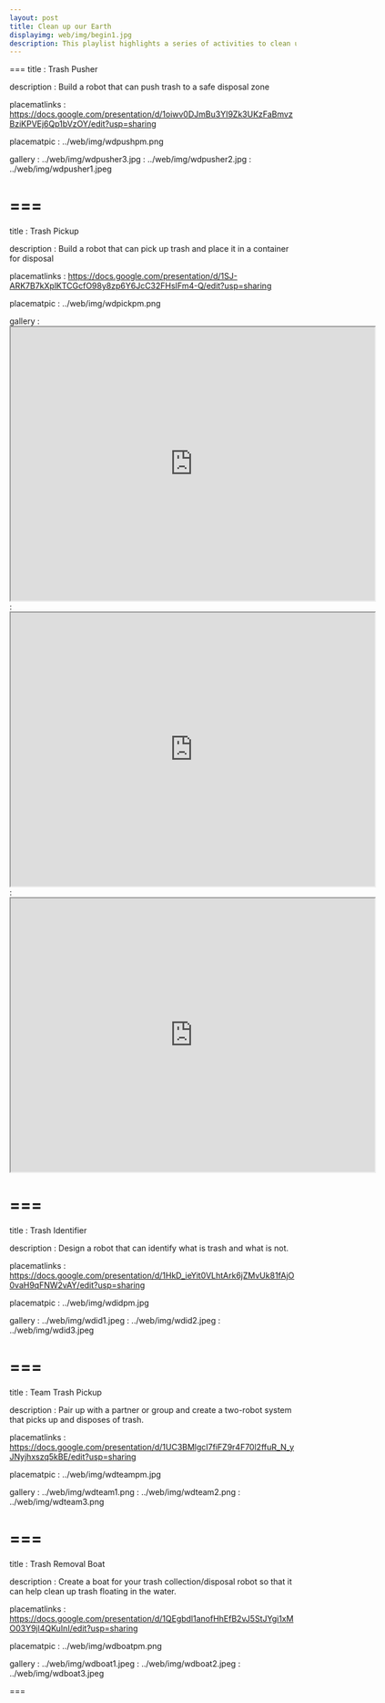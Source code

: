 ```yaml
---
layout: post
title: Clean up our Earth
displayimg: web/img/begin1.jpg
description: This playlist highlights a series of activities to clean up trash around our planet using LEGO WeDo.
---
```


===
title
: Trash Pusher

description
: Build a robot that can push trash to a safe disposal zone

placematlinks
: https://docs.google.com/presentation/d/1oiwv0DJmBu3YI9Zk3UKzFaBmvzBziKPVEj6Qp1bVzOY/edit?usp=sharing

placematpic
: ../web/img/wdpushpm.png

gallery
: ../web/img/wdpusher3.jpg
: ../web/img/wdpusher2.jpg
: ../web/img/wdpusher1.jpeg

===
===
title
: Trash Pickup

description
: Build a robot that can pick up trash and place it in a container for disposal

placematlinks
: https://docs.google.com/presentation/d/1SJ-ARK7B7kXplKTCGcfO98y8zp6Y6JcC32FHsIFm4-Q/edit?usp=sharing

placematpic
: ../web/img/wdpickpm.png

gallery
: <iframe src="https://drive.google.com/file/d/132lQMnbw0-qC6k_o312pZ7vCGr-dEVnv/view?usp=sharing" width="640" height="480"></iframe>
: <iframe src="https://drive.google.com/file/d/1861F8MSTkViwp1SV7tMm8T8S2828opBq/view?usp=sharing" width="640" height="480"></iframe>
: <iframe src="https://drive.google.com/file/d/1SUDVvXiLls1RzApECaanHr-btinjSXhF/view?usp=sharing" width="640" height="480"></iframe>

===
===
title
: Trash Identifier

description
: Design a robot that can identify what is trash and what is not.

placematlinks
: https://docs.google.com/presentation/d/1HkD_ieYit0VLhtArk6jZMvUk81fAjO0vaH9qFNW2vAY/edit?usp=sharing

placematpic
: ../web/img/wdidpm.jpg

gallery
: ../web/img/wdid1.jpeg
: ../web/img/wdid2.jpeg
: ../web/img/wdid3.jpeg

===
===
title
: Team Trash Pickup

description
: Pair up with a partner or group and create a two-robot system that picks up and disposes of trash.

placematlinks
: https://docs.google.com/presentation/d/1UC3BMlgcI7fiFZ9r4F70l2ffuR_N_yJNyjhxszq5kBE/edit?usp=sharing

placematpic
: ../web/img/wdteampm.jpg

gallery
: ../web/img/wdteam1.png
: ../web/img/wdteam2.png
: ../web/img/wdteam3.png

===
===
title
: Trash Removal Boat

description
: Create a boat for your trash collection/disposal robot so that it can help clean up trash floating in the water.

placematlinks
: https://docs.google.com/presentation/d/1QEgbdl1anofHhEfB2vJ5StJYgi1xMO03Y9jl4QKuInI/edit?usp=sharing

placematpic
: ../web/img/wdboatpm.png

gallery
: ../web/img/wdboat1.jpeg
: ../web/img/wdboat2.jpeg
: ../web/img/wdboat3.jpeg

===
